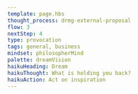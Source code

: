 ```yaml
---
template: page.hbs
thought_process: drmg-external-proposal
flow: 3
nextStep: 4
type: provocation
tags: general, business
mindset: philosopherMind
palette: dreamVision
haikuHeading: Dream
haikuThought: What is holding you back?
haikuAction: Act on inspiration
---
```

